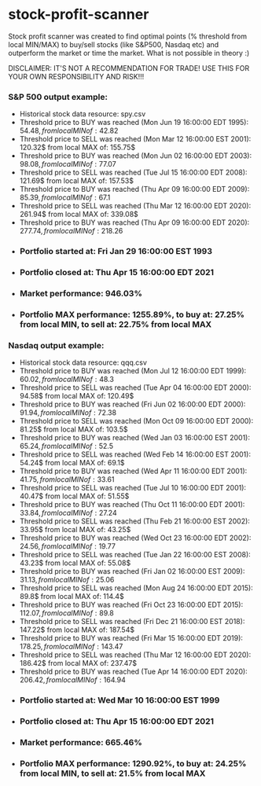 # stock-profit-scanner

Stock profit scanner was created to find optimal points (% threshold from local MIN/MAX) to buy/sell stocks (like S&P500, Nasdaq etc) and outperform the market or time the market. 
What is not possible in theory :)

DISCLAIMER: IT'S NOT A RECOMMENDATION FOR TRADE! USE THIS FOR YOUR OWN RESPONSIBILITY AND RISK!!!

### S&P 500 output example:
- Historical stock data resource: spy.csv
- Threshold price to BUY was reached (Mon Jun 19 16:00:00 EDT 1995): 54.48$, from local MIN of: 42.82$
- Threshold price to SELL was reached (Mon Mar 12 16:00:00 EST 2001): 120.32$ from local MAX of: 155.75$
- Threshold price to BUY was reached (Mon Jun 02 16:00:00 EDT 2003): 98.08$, from local MIN of: 77.07$
- Threshold price to SELL was reached (Tue Jul 15 16:00:00 EDT 2008): 121.69$ from local MAX of: 157.53$
- Threshold price to BUY was reached (Thu Apr 09 16:00:00 EDT 2009): 85.39$, from local MIN of: 67.1$
- Threshold price to SELL was reached (Thu Mar 12 16:00:00 EDT 2020): 261.94$ from local MAX of: 339.08$
- Threshold price to BUY was reached (Thu Apr 09 16:00:00 EDT 2020): 277.74$, from local MIN of: 218.26$
- ### Portfolio started at: Fri Jan 29 16:00:00 EST 1993
- ### Portfolio closed at: Thu Apr 15 16:00:00 EDT 2021
- ### Market performance: 946.03%
- ### Portfolio MAX performance: 1255.89%, to buy at: 27.25% from local MIN, to sell at: 22.75% from local MAX


### Nasdaq output example:
- Historical stock data resource: qqq.csv
- Threshold price to BUY was reached (Mon Jul 12 16:00:00 EDT 1999): 60.02$, from local MIN of: 48.3$
- Threshold price to SELL was reached (Tue Apr 04 16:00:00 EDT 2000): 94.58$ from local MAX of: 120.49$
- Threshold price to BUY was reached (Fri Jun 02 16:00:00 EDT 2000): 91.94$, from local MIN of: 72.38$
- Threshold price to SELL was reached (Mon Oct 09 16:00:00 EDT 2000): 81.25$ from local MAX of: 103.5$
- Threshold price to BUY was reached (Wed Jan 03 16:00:00 EST 2001): 65.24$, from local MIN of: 52.5$
- Threshold price to SELL was reached (Wed Feb 14 16:00:00 EST 2001): 54.24$ from local MAX of: 69.1$
- Threshold price to BUY was reached (Wed Apr 11 16:00:00 EDT 2001): 41.75$, from local MIN of: 33.61$
- Threshold price to SELL was reached (Tue Jul 10 16:00:00 EDT 2001): 40.47$ from local MAX of: 51.55$
- Threshold price to BUY was reached (Thu Oct 11 16:00:00 EDT 2001): 33.84$, from local MIN of: 27.24$
- Threshold price to SELL was reached (Thu Feb 21 16:00:00 EST 2002): 33.95$ from local MAX of: 43.25$
- Threshold price to BUY was reached (Wed Oct 23 16:00:00 EDT 2002): 24.56$, from local MIN of: 19.77$
- Threshold price to SELL was reached (Tue Jan 22 16:00:00 EST 2008): 43.23$ from local MAX of: 55.08$
- Threshold price to BUY was reached (Fri Jan 02 16:00:00 EST 2009): 31.13$, from local MIN of: 25.06$
- Threshold price to SELL was reached (Mon Aug 24 16:00:00 EDT 2015): 89.8$ from local MAX of: 114.4$
- Threshold price to BUY was reached (Fri Oct 23 16:00:00 EDT 2015): 112.07$, from local MIN of: 89.8$
- Threshold price to SELL was reached (Fri Dec 21 16:00:00 EST 2018): 147.22$ from local MAX of: 187.54$
- Threshold price to BUY was reached (Fri Mar 15 16:00:00 EDT 2019): 178.25$, from local MIN of: 143.47$
- Threshold price to SELL was reached (Thu Mar 12 16:00:00 EDT 2020): 186.42$ from local MAX of: 237.47$
- Threshold price to BUY was reached (Tue Apr 14 16:00:00 EDT 2020): 206.42$, from local MIN of: 164.94$
- ### Portfolio started at: Wed Mar 10 16:00:00 EST 1999
- ### Portfolio closed at: Thu Apr 15 16:00:00 EDT 2021
- ### Market performance: 665.46%
- ### Portfolio MAX performance: 1290.92%, to buy at: 24.25% from local MIN, to sell at: 21.5% from local MAX
